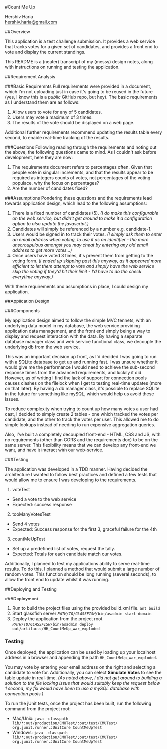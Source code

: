 #Count Me Up

Hershiv Haria <br/>
hershiv.haria@gmail.com

##Overview

This application is a test challenge submission. It provides a web service that tracks votes for a given set of candidates, and provides a front end to vote and display the current standings.

This README is a (neater) transcript of my (messy) design notes, along with instructions on running and testing the application.

##Requirement Analysis

###Basic Requiremnts
Full requirements were provided in a document, which I'm not uploading just in case it's going to be reused in the future (yes, I know this is a *public* GitHub repo, but hey). The basic requirements as I understand them are as follows:

1. Allow users to vote for any of 5 candidates.
2. Users may vote a maximum of 3 times.
3. The results of the vote should be displayed on a web page.

Additional further requirements recommend updating the results table every second, to enable real-time tracking of the results.

###Questions
Following reading through the requirements and noting out the above, the following questions came to mind. As I couldn't ask before development, here they are now:

1. The requirements document refers to percentages often. Given that people vote in singular increments, and that the results appear to be required as integers counts of votes, not percentages of the voting populace, why the focus on percentages?
2. Are the number of candidates fixed?

###Assumptions
Pondering these questions and the requirements lead towards application design, which lead to the following assumptions:

1. There is a fixed number of candidates (5). *(I do make this configurable on the web service, but didn't get around to make it a configuration option to also update the javascript.)*
2. Candidates will simply be referenced by a number e.g. candidate-1.
3. Users would be signed in to track their votes. *(I simply ask them to enter an email address when voting, to use it as an identifier - the more unscroupulous amongst you may cheat by entering any old email address to get more votes...)*
4. Once users have voted 3 times, it's prevent them from getting to the voting form. *(I ended up skipping past this anyway, as it appeared more efficient to let them attempt to vote and simply have the web service skip the voting if they'd hit their limit - I'd have to do the check everytime anyway.)*

With these requirements and assumptions in place, I could design my application.

##Application Design

###Components

My application design aimed to follow the simple MVC tennets, with an underlying data model in my database, the web service providing application data management, and the front end simply being a way to display and request interaction with the data. By having a separate database manager class and web service functional class, we decouple the underlying db from the web service.

This was an important decision up front, as I'd decided I was going to run with a SQLite database to get up and running fast. I was unsure whether it would give me the performance I would need to achieve the sub-second response times from the advanced requirements, and luckily it did. However, as of writing I find the lack of support for connection pools causes clashes on the filelock when I get to testing real-time updates (more on that later). By having a db manager class, it's possible to replace SQLite in the future for something like mySQL, which would help us avoid these issues.

To reduce complexity when trying to count up how many votes a user had cast, I decided to simply create 2 tables - one which tracked the votes per candidate, and the other to track the votes per user. This allowed me to do simple lookups instead of needing to run expensive aggregation queries.

Also, I've built a completely decoupled front-end - HTML, CSS and JS, with no requirements (other than CORS and the requirements doc) to be on the same server. This flexibility means that we can develop any front-end we want, and have it interact with our web-service.

###Testing

The application was developed in a TDD manner. Having decided the architecture I wanted to follow best practices and defined a few tests that would allow me to ensure I was developing to the requirements.

1. voteTest
 - Send a vote to the web service
 - Expected: success response

2. tooManyVotesTest
 - Send 4 votes
 - Expected: Success response for the first 3, graceful failure for the 4th

3. countMeUpTest
 - Set up a predefined list of votes, request the tally.
 - Expected: Totals for each candidate match our votes.
  
Additionally, I planned to test my applications ability to serve real-time results. To do this, I planned a method that would submit a large number of random votes. This function should be long running (several seconds), to allow the front end to update whilst it was running.

##Deploying and Testing

###Deployment

1. Run to build the project files using the provided build.xml file.
`ant build`
2. Start glassfish server
*`PATH/TO/GLASSFISH/`*`bin/asadmin start-domain`
3. Deploy the application from the project root
*`PATH/TO/GLASSFISH/`*`bin/asadmin deploy out/artifacts/HH_CountMeUp_war_exploded`

### Testing

Once deployed, the application can be used by loading up your localhost address in a browser and appending the path `HH_CountMeUp_war_exploded`.

You may vote by entering your email address on the right and selecting a candidate to vote for. Additionally, you can select **Simulate Votes** to see the table update in real-time. *(As noted above, I did not get around to building a solution to the file locking issue that would suitably keep the request below 1 second, my fix would have been to use a mySQL database with connection pools.)* 

To run the jUnit tests, once the project has been built, run the following command from the project root:
* Mac/Unix: `java -classpath lib/*:out/production/CMUTest/:out/test/CMUTest/ org.junit.runner.JUnitCore CountMeUpTest`
* Windows: `java -classpath lib/*;out/production/CMUTest/;out/test/CMUTest/ org.junit.runner.JUnitCore CountMeUpTest`